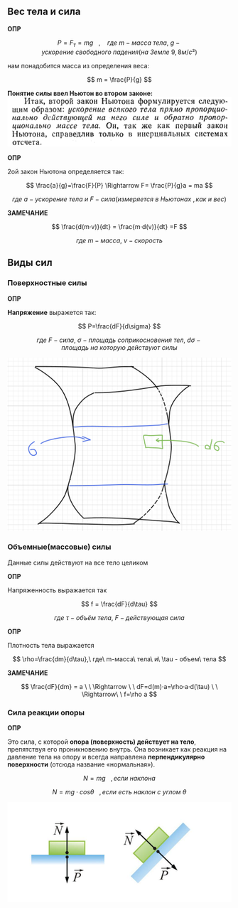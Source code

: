 ## Вес тела и сила

**ОПР**

$$
P=F_т = mg \ \ \ , \ \ \ \ где\ m-масса\ тела,\ g -ускорение\ свободного\ падения(на\ Земле\ 9,8 м/с²)
$$

нам понадобится масса из определения веса:

$$
m = \frac{P}{g}
$$

**Понятие силы ввел Ньютон во втором законе:**
![img1.png](img1.png)

**ОПР**

2ой закон Ньютона определяется так:

$$
\frac{a}{g}=\frac{F}{P} \Rightarrow F= \frac{P}{g}a = ma
$$

$$
где\ a-ускорение\ тела\ и\ F- сила (измеряется\ в\ Ньютонах \ , как \ и\ вес )
$$

**ЗАМЕЧАНИЕ**

$$
\frac{d(m·v)}{dt} = \frac{m·d(v)}{dt} =F
$$

$$
где\ m-масса,\ v-скорость
$$

## Виды сил

### Поверхностные силы

**ОПР**

**Напряжение** выражется так:

$$
P=\frac{dF}{d\sigma}
$$

$$
где\ F-сила,\ \sigma-площадь\ соприкосновения\ тел,\ d\sigma - площадь\ на\ которую\ действуют\ силы
$$

![img2.png](img2.png)

### Объемные(массовые) силы

Данные силы действуют на все тело целиком

**ОПР**

Напряженность выражается так

$$
f = \frac{dF}{d\tau}
$$

$$
где\ \tau-объём\ тела,\ F-действующая\ сила
$$

**ОПР**

Плотность тела выражается

$$
\rho=\frac{dm}{d\tau},\ где\ m-масса\ тела\ и\ \tau - объем\ тела
$$

**ЗАМЕЧАНИЕ**

$$
\frac{dF}{dm} = a \ \  \Rightarrow \ \ dF=d(m)·a=\rho·a·d(\tau) \ \ \Rightarrow\ \  f=\rho a
$$

### Сила реакции опоры

**ОПР**

Это сила, с которой **опора (поверхность) действует на тело**, препятствуя его проникновению внутрь. Она возникает как реакция на давление тела на опору и всегда направлена **перпендикулярно поверхности** (отсюда название «нормальная»).

$$
N=mg\ \ \ , если\ наклона
$$

$$
N=mg⋅cosθ \ \ \ , если\ есть\ наклон \ с \ углом \ θ
$$

![img4.png](img4.png)
